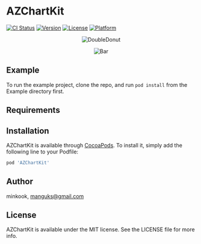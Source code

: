 # AZChartKit

[![CI Status](https://img.shields.io/travis/minkook/AZChartKit.svg?style=flat)](https://travis-ci.org/minkook/AZChartKit)
[![Version](https://img.shields.io/cocoapods/v/AZChartKit.svg?style=flat)](https://cocoapods.org/pods/AZChartKit)
[![License](https://img.shields.io/cocoapods/l/AZChartKit.svg?style=flat)](https://cocoapods.org/pods/AZChartKit)
[![Platform](https://img.shields.io/cocoapods/p/AZChartKit.svg?style=flat)](https://cocoapods.org/pods/AZChartKit)


<p align="center">
      <img src="https://user-images.githubusercontent.com/2138712/170186228-e60f0ac5-abf8-4ece-ba12-abd11b19aa24.png" alt="DoubleDonut" title="DoubleDonut"> 
</p>

<p align="center">
      <img src="https://user-images.githubusercontent.com/2138712/170186235-96d51d66-72f7-4391-8b82-92f564015205.png" alt="Bar" title="Bar"> 
</p>


## Example

To run the example project, clone the repo, and run `pod install` from the Example directory first.

## Requirements

## Installation

AZChartKit is available through [CocoaPods](https://cocoapods.org). To install
it, simply add the following line to your Podfile:

```ruby
pod 'AZChartKit'
```

## Author

minkook, manguks@gmail.com

## License

AZChartKit is available under the MIT license. See the LICENSE file for more info.
